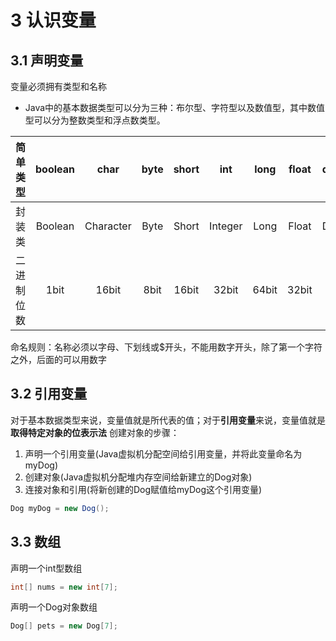 # 3 认识变量

## 3.1 声明变量
变量必须拥有类型和名称
* Java中的基本数据类型可以分为三种：布尔型、字符型以及数值型，其中数值型可以分为整数类型和浮点数类型。

|简单类型|boolean|char|byte|short|int|long|float|double|
|:---:|:---:|:---:|:---:|:---:|:---:|:---:|:---:|:---:|
|封装类|Boolean|Character|Byte|Short|Integer|Long|Float|Double|
|二进制位数|1bit|16bit|8bit|16bit|32bit|64bit|32bit|64bit|

命名规则：名称必须以字母、下划线或$开头，不能用数字开头，除了第一个字符之外，后面的可以用数字

## 3.2 引用变量
对于基本数据类型来说，变量值就是所代表的值；对于**引用变量**来说，变量值就是**取得特定对象的位表示法**
创建对象的步骤：
1. 声明一个引用变量(Java虚拟机分配空间给引用变量，并将此变量命名为myDog)
2. 创建对象(Java虚拟机分配堆内存空间给新建立的Dog对象)
3. 连接对象和引用(将新创建的Dog赋值给myDog这个引用变量)
```java
Dog myDog = new Dog();
```

## 3.3 数组
声明一个int型数组
```java
int[] nums = new int[7];
```
声明一个Dog对象数组
```java
Dog[] pets = new Dog[7];
```